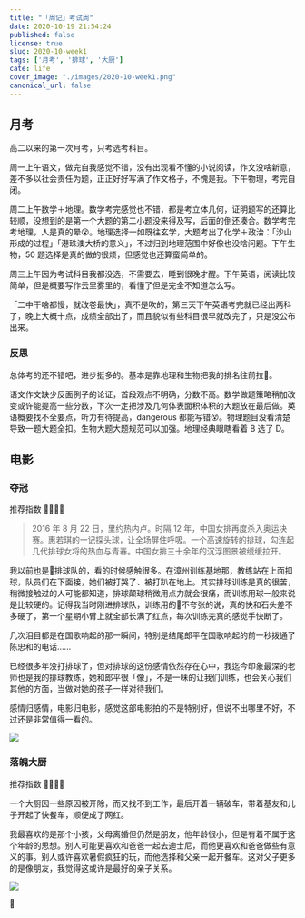 ```yaml
---
title: "「周记」考试周"
date: 2020-10-19 21:54:24
published: false
license: true
slug: 2020-10-week1
tags: ['月考', '排球', '大厨']
cate: life
cover_image: "./images/2020-10-week1.png"
canonical_url: false
---
```


## 月考

高二以来的第一次月考，只考选考科目。

周一上午语文，做完自我感觉不错，没有出现看不懂的小说阅读，作文没啥新意，差不多以社会责任为题，正正好好写满了作文格子，不愧是我。下午物理，考完自闭。

周二上午数学＋地理。数学考完感觉也不错，都是考立体几何，证明题写的还算比较顺，没想到的是第一个大题的第二小题没来得及写，后面的倒还凑合。数学考完考地理，人是真的晕😵。地理选择一如既往玄学，大题考出了化学＋政治：「沙山形成的过程」「港珠澳大桥的意义」，不过归到地理范围中好像也没啥问题。下午生物，50 题选择是真的做的很烦，但感觉也还算蛮简单的。

周三上午因为考试科目我都没选，不需要去，睡到很晚才醒。下午英语，阅读比较简单，但是概要写作云里雾里的，看懂了但是完全不知道怎么写。

「二中干啥都慢，就改卷最快」，真不是吹的，第三天下午英语考完就已经出两科了，晚上大概十点，成绩全部出了，而且貌似有些科目很早就改完了，只是没公布出来。

### 反思

总体考的还不错吧，进步挺多的。基本是靠地理和生物把我的排名往前拉🙈。

语文作文缺少反面例子的论证，首段观点不明确，分数不高。数学做题策略稍加改变或许能提高一些分数，下次一定把涉及几何体表面积体积的大题放在最后做。英语概要找不全要点，听力有待提高，dangerous 都能写错😵。物理题目没看清楚导致一题大题全扣。生物大题大题规范可以加强。地理经典眼瞎看着 B 选了 D。

## 电影

### 夺冠

推荐指数 🌟🌟🌟🌟

> 2016 年 8 月 22 日，里约热内卢。时隔 12 年，中国女排再度杀入奥运决赛。惠若琪的一记探头球，让全场屏住呼吸。一个高速旋转的排球，勾连起几代排球女将的热血与青春。中国女排三十余年的沉浮图景被缓缓拉开。

我以前也是🏐排球队的，看的时候感触很多。在漳州训练基地那，教练站在上面扣球，队员们在下面接，她们被打哭了、被打趴在地上。其实排球训练是真的很苦，稍微接触过的人可能都知道，排球颠球稍微用点力就会很痛，而训练用球一般来说是比较硬的。记得我当时刚进排球队，训练用的🏐不夸张的说，真的快和石头差不多硬了，第一个星期小臂上就全部长满了红点，每次训练完真的感觉手快断了。

几次泪目都是在国歌响起的那一瞬间，特别是结尾郎平在国歌响起的前一秒拨通了陈忠和的电话......

已经很多年没打排球了，但对排球的这份感情依然存在心中，我迄今印象最深的老师也是我的排球教练，她和郎平很「像」，不是一味的让我们训练，也会关心我们其他的方面，当做对她的孩子一样对待我们。

感情归感情，电影归电影，感觉这部电影拍的不是特别好，但说不出哪里不好，不过还是非常值得一看的。

![ ](https://u.jalenz.cn/2020-10-week1/volleyball.jpg)

### 落魄大厨

推荐指数 🌟🌟🌟🌟

一个大厨因一些原因被开除，而又找不到工作，最后开着一辆破车，带着基友和儿子开起了快餐车，顺便成了网红。

我最喜欢的是那个小孩，父母离婚但仍然是朋友，他年龄很小，但是有着不属于这个年龄的思想。别人可能更喜欢和爸爸一起去迪士尼，而他更喜欢和爸爸做些有意义的事。别人或许喜欢暑假疯狂的玩，而他选择和父亲一起开餐车。这对父子更多的是像朋友，我觉得这或许是最好的亲子关系。

![ ](https://u.jalenz.cn/2020-10-week1/cook.jpg)

💾
